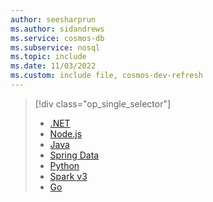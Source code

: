 ```yaml
---
author: seesharprun
ms.author: sidandrews
ms.service: cosmos-db
ms.subservice: nosql
ms.topic: include
ms.date: 11/03/2022
ms.custom: include file, cosmos-dev-refresh
---
```


> [!div class="op_single_selector"]
>
> * [.NET](../quickstart-dotnet.md)
> * [Node.js](../quickstart-nodejs.md)
> * [Java](../quickstart-java.md)
> * [Spring Data](../quickstart-java-spring-data.md)
> * [Python](../quickstart-python.md)
> * [Spark v3](../quickstart-spark.md)
> * [Go](../quickstart-go.md)
>